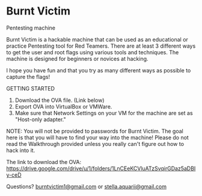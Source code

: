 # Burnt Victim
Pentesting machine

Burnt Victim is a hackable machine that can be used as an educational or practice Pentesting tool for Red Teamers. There are at least 3 different ways to get the user and root flags using various tools and techniques. The machine is designed for beginners or novices at hacking. 

I hope you have fun and that you try as many different ways as possible to capture the flags! 

GETTING STARTED

1. Download the OVA file. (Link below)
2. Export OVA into VirtualBox or VMWare.
3. Make sure that Network Settings on your VM for the machine are set as "Host-only adapter."

NOTE: You will not be provided to passwords for Burnt Victim. The goal here is that you will have to find your way into the machine! Please do not read the Walkthrough provided unless you really can't figure out how to hack into it. 

The link to download the OVA: https://drive.google.com/drive/u/1/folders/1LnCEeKCVluATzSvqirGDaz5aDBIy-ceD

Questions? burntvictim1@gmail.com or stella.aquarii@gmail.com
